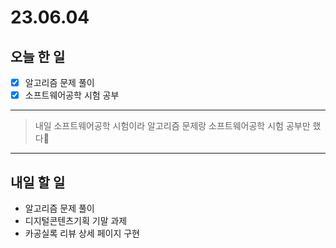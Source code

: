 # 23.06.04

## 오늘 한 일

- [x] 알고리즘 문제 풀이
- [x] 소프트웨어공학 시험 공부

---

> 내일 소프트웨어공학 시험이라 알고리즘 문제랑 소프트웨어공학 시험 공부만 했다🥲

---

## 내일 할 일

- 알고리즘 문제 풀이
- 디지털콘텐츠기획 기말 과제
- 카공실록 리뷰 상세 페이지 구현
